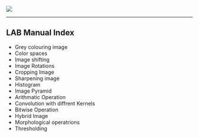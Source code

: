 ![](https://th.bing.com/th/id/OIP.jhTF9yfFmYgXSRWKW3uo9gHaEC?pid=ImgDet&rs=1)

-------------------------
 LAB Manual Index
--------------------------
- Grey colouring image
- Color spaces
- Image shifting
- Image Rotations
- Cropping Image
- Sharpening image
- Histogram
- Image Pyramid 
- Arithmatic Operation
- Convolution with diffrent Kernels 
- Bitwise Operation 
- Hybrid Image
- Morphological operatrions
- Thresholding 
